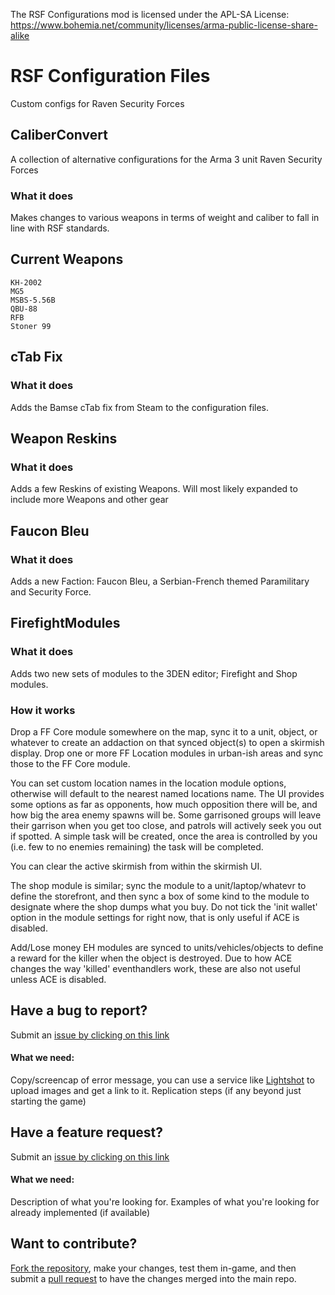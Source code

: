 The RSF Configurations mod is licensed under the APL-SA License:
https://www.bohemia.net/community/licenses/arma-public-license-share-alike

# RSF Configuration Files
Custom configs for Raven Security Forces

## CaliberConvert
A collection of alternative configurations for the Arma 3 unit Raven Security Forces

### What it does
Makes changes to various weapons in terms of weight and caliber to fall in line with RSF standards. 

## Current Weapons
 	KH-2002
	MG5
	MSBS-5.56B
	QBU-88
	RFB
	Stoner 99

## cTab Fix
### What it does
Adds the Bamse cTab fix from Steam to the configuration files.

## Weapon Reskins
### What it does
Adds a few Reskins of existing Weapons. Will most likely expanded to include more Weapons and other gear

## Faucon Bleu
### What it does
Adds a new Faction: Faucon Bleu, a Serbian-French themed Paramilitary and Security Force.

## FirefightModules
### What it does
Adds two new sets of modules to the 3DEN editor; Firefight and Shop modules. 

### How it works
Drop a FF Core module somewhere on the map, sync it to a unit, object, or whatever to create an addaction on that synced object(s) to open a skirmish display. Drop one or more FF Location modules in urban-ish areas and sync those to the FF Core module.

You can set custom location names in the location module options, otherwise will default to the nearest named locations name. The UI provides some options as far as opponents, how much opposition there will be, and how big the area enemy spawns will be. Some garrisoned groups will leave their garrison when you get too close, and patrols will actively seek you out if spotted. A simple task will be created, once the area is controlled by you (i.e. few to no enemies remaining) the task will be completed. 

You can clear the active skirmish from within the skirmish UI.

The shop module is similar; sync the module to a unit/laptop/whatevr to define the storefront, and then sync a box of some kind to the module to designate where the shop dumps what you buy. Do not tick the 'init wallet' option in the module settings for right now, that is only useful if ACE is disabled. 

Add/Lose money EH modules are synced to units/vehicles/objects to define a reward for the killer when the object is destroyed. Due to how ACE changes the way 'killed' eventhandlers work, these are also not useful unless ACE is disabled.

## Have a bug to report?
Submit an [issue by clicking on this link](https://github.com/SpartanD39/CaliberConvert/issues/new)
#### What we need:
Copy/screencap of error message, you can use a service like [Lightshot](https://prnt.sc/) to upload images and get a link to it.
Replication steps (if any beyond just starting the game)

## Have a feature request?
Submit an [issue by clicking on this link](https://github.com/SpartanD39/CaliberConvert/issues/new)
#### What we need:
Description of what you're looking for.
Examples of what you're looking for already implemented (if available)

## Want to contribute?
[Fork the repository](https://help.github.com/en/articles/fork-a-repo), make your changes, test them in-game, and then submit a [pull request](https://help.github.com/en/articles/creating-a-pull-request) to have the changes merged into the main repo. 

